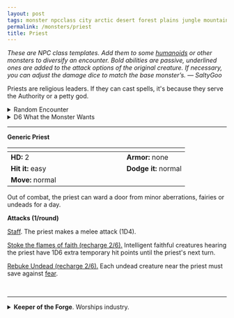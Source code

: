 ```yaml
---
layout: post
tags: monster npcclass city arctic desert forest plains jungle mountain rocky swamp magical air water fire earth astral
permalink: /monsters/priest
title: Priest
---
```


<span class="alchemy"> *These are NPC class templates. Add them to some [humanoids](https://saltygoo.github.io/list/monsters-humanoid) or other monsters to diversify an encounter. Bold abilities are passive, underlined ones are added to the attack options of the original creature. If necessary, you can adjust the damage dice to match the base monster’s. — SaltyGoo* </span>

Priests are religious leaders. If they can cast spells, it's because they serve the Authority or a petty god.<br>

<details markdown="1">
<summary>Random Encounter</summary>

1. **Monster:** 1 priest and ...
  1. 1D20 Commoners
  2. 1D4 [soldiers](/list//monsters/soldier).
  4. 1D4 [goons](/monsters/bandits).
  5. roll twice.
1. **Lair:** The well tended shrine to a god. <br>    &nbsp; OR <br>    **Omen:** The sound of a sermon to a god.
1. **Spoor:** A recent offering to a god.
1. **Tracks:** A procession of commoners in honor of a god.
1. **Trace:** Statues of a god.
1. **Trace:** A symbol of a god.
</details>

<details markdown="1">
<summary>D6 What the Monster Wants</summary>

1. Tithe.
1. Proselytize.
1. Talk to a very important person.
1. Conduct an important ceremony.
1. Purge the land off corruption/infidels.
1. Sinners.  
</details>

---

**Generic Priest**

|  <span style="display: inline-block; width:250px"></span>  |  |
| -------- | --------|
| **HD:** 2 | **Armor:** none  |
| **Hit it:** easy    | **Dodge it:** normal  |
| **Move:** normal     |   |

Out of combat, the priest can ward a door from minor aberrations, fairies or undeads for a day.

**Attacks (1/round)**

<ins>Staff</ins>. The priest makes a melee attack (1D4).

<ins>Stoke the flames of faith (recharge 2/6).</ins> Intelligent faithful creatures hearing the priest have 1D6 extra temporary hit points until the priest's next turn.

<ins>Rebuke Undead (recharge 2/6).</ins> Each undead creature near the priest must save against [fear](/2020/11/10/extra-rules/#conditions).

<br>

---

<details markdown="1">
<summary><b>Keeper of the Forge</b>. Worships industry.</summary>

**Non-Combat Magic:** Metalomancy

<ins>Flaming Hammer</ins>. The priest makes a melee attack (1D8).

<ins>Rebuke Barbarism (recharge 2/6).</ins> Each living creature near the priest that is not wearing at least 3 metal items must save vs fear or be frightened.

<ins>Spellcasting.</ins> _Bless, Control Flames, Fire Truth, Flaming Sphere._
</details>



